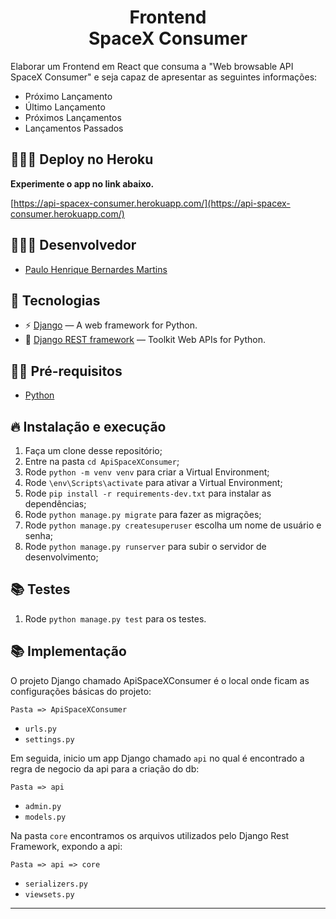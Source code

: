 <h1 align="center">
  Frontend <br> SpaceX Consumer
</h1>

Elaborar um Frontend em React que consuma a "Web browsable API SpaceX Consumer" e seja capaz de apresentar as seguintes informações:

- Próximo Lançamento
- Último Lançamento
- Próximos Lançamentos
- Lançamentos Passados

## 👨🏼‍💻 Deploy no Heroku
**Experimente o app no link abaixo.**

[https://api-spacex-consumer.herokuapp.com/](https://api-spacex-consumer.herokuapp.com/)

## 👨🏼‍💻 Desenvolvedor

- [Paulo Henrique Bernardes Martins](http://phdeveloper.com.br/)

## 🚀 Tecnologias

- ⚡ [Django](https://www.djangoproject.com/) — A web framework for Python.
- 💾 [Django REST framework](https://www.django-rest-framework.org/) — Toolkit Web APIs for Python.

## ✋🏻 Pré-requisitos

- [Python](https://www.python.org/)

## 🔥 Instalação e execução

1. Faça um clone desse repositório;
2. Entre na pasta `cd ApiSpaceXConsumer`;
3. Rode `python -m venv venv` para criar a Virtual Environment;
4. Rode `\env\Scripts\activate` para ativar a Virtual Environment;
5. Rode `pip install -r requirements-dev.txt` para instalar as dependências;
6. Rode `python manage.py migrate` para fazer as migrações;
8. Rode `python manage.py createsuperuser` escolha um nome de usuário e senha;
7. Rode `python manage.py runserver` para subir o servidor de desenvolvimento;

## 📚 Testes

1. Rode `python manage.py test` para os testes.

## 📚 Implementação

O projeto Django chamado ApiSpaceXConsumer é o local onde ficam as configurações básicas do projeto:

`Pasta => ApiSpaceXConsumer `
- `urls.py`
- `settings.py`

Em seguida, inicio um app Django chamado `api` no qual é encontrado a regra de negocio da api para a criação do db:

`Pasta => api `
- `admin.py` 
- `models.py`

Na pasta `core` encontramos os arquivos utilizados pelo Django Rest Framework, expondo a api:

`Pasta => api => core`
- `serializers.py` 
- `viewsets.py`

---
